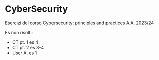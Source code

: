 # CyberSecurity
Esercizi del corso Cybersecurity: principles and practices A.A. 2023/24

Es non risolti:
- CT pt. 1 es 4
- CT pt. 2 es 3-4
- User A. es 1
